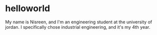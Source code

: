 # helloworld 
My name is Nisreen, and I'm an engineering student at the university of jordan.
I specifically chose industrial engineering, and it's my 4th year.
